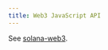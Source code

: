 ```yaml
---
title: Web3 JavaScript API
---
```


See [solana-web3](https://solana-labs.github.io/solana-web3.js/).
